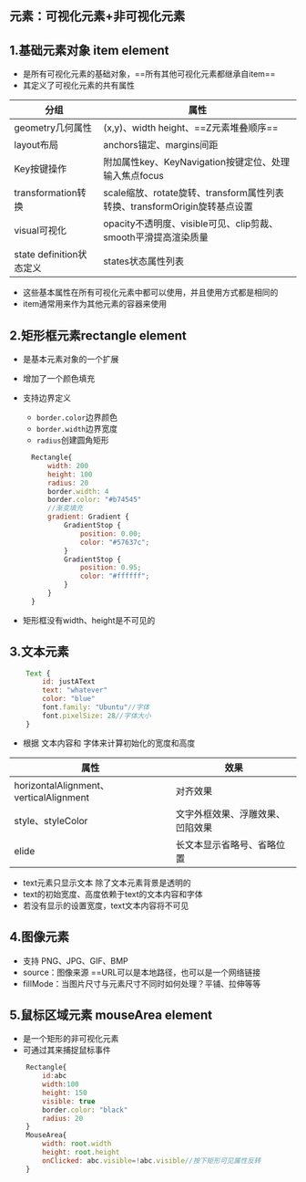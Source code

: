 ## 元素：可视化元素+非可视化元素

## 1.基础元素对象 item element
- 是所有可视化元素的基础对象，==所有其他可视化元素都继承自item==
- 其定义了可视化元素的共有属性 

分组|属性
---|---
geometry几何属性|(x,y)、width height、==Z元素堆叠顺序==
layout布局|anchors锚定、margins间距
Key按键操作|附加属性key、KeyNavigation按键定位、处理输入焦点focus
transformation转换|scale缩放、rotate旋转、transform属性列表转换、transformOrigin旋转基点设置
visual可视化|opacity不透明度、visible可见、clip剪裁、smooth平滑提高渲染质量
state definition状态定义|states状态属性列表

- 这些基本属性在所有可视化元素中都可以使用，并且使用方式都是相同的
- item通常用来作为其他元素的容器来使用


## 2.矩形框元素rectangle element
- 是基本元素对象的一个扩展
- 增加了一个颜色填充
- 支持边界定义
  - `border.color`边界颜色
  - `border.width`边界宽度
  - `radius`创建圆角矩形
  ```javascript
    Rectangle{
        width: 200
        height: 100
        radius: 20
        border.width: 4
        border.color: "#b74545"
        //渐变填充
        gradient: Gradient {
            GradientStop {
                position: 0.00;
                color: "#57637c";
            }
            GradientStop {
                position: 0.95;
                color: "#ffffff";
            }
        }
    }
    ```
    
- 矩形框没有width、height是不可见的

## 3.文本元素
```javascript
    Text {
        id: justAText
        text: "whatever"
        color: "blue"
        font.family: "Ubuntu"//字体
        font.pixelSize: 28//字体大小
    }
```
- 根据 文本内容和 字体来计算初始化的宽度和高度

属性|效果
---|---
horizontalAlignment、verticalAlignment|对齐效果
style、styleColor|文字外框效果、浮雕效果、凹陷效果
elide|长文本显示省略号、省略位置

- text元素只显示文本 除了文本元素背景是透明的
- text的初始宽度、高度依赖于text的文本内容和字体
- 若没有显示的设置宽度，text文本内容将不可见


## 4.图像元素
- 支持 PNG、JPG、GIF、BMP
- source：图像来源 ==URL可以是本地路径，也可以是一个网络链接
- fillMode：当图片尺寸与元素尺寸不同时如何处理？平铺、拉伸等等


## 5.鼠标区域元素 mouseArea element
- 是一个矩形的非可视化元素
- 可通过其来捕捉鼠标事件

```javascript
    Rectangle{
        id:abc
        width:100
        height: 150
        visible: true
        border.color: "black"
        radius: 20
    }
    MouseArea{
        width: root.width
        height: root.height
        onClicked: abc.visible=!abc.visible//按下矩形可见属性反转
    }
```